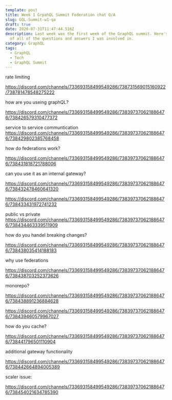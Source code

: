 ```yaml
---
template: post
title: Week 1 GrpahQL Summit Federation chat Q/A
slug: GQL-Summit-w1-qa
draft: true
date: 2020-07-31T11:47:44.516Z
description: Last week was the first week of the GraphQL summit. Here's a recap
  of all of the questions and answers I was involved in.
category: GraphQL
tags:
  - GraphQL
  - Tech
  - GraphQL Summit
---
```

rate limiting 

https://discord.com/channels/733693158499549286/738731569015160922/738781478548275222

how are you useing graphQL?

https://discord.com/channels/733693158499549286/738397370621886476/738426579310477372

service to service communtication\
https://discord.com/channels/733693158499549286/738397370621886476/738429802385768458

how do federations work?

https://discord.com/channels/733693158499549286/738397370621886476/738431818721788006

can you use it as an internal gateway?

https://discord.com/channels/733693158499549286/738397370621886476/738432478460641320

https://discord.com/channels/733693158499549286/738397370621886476/738433431972741232

public vs private \
https://discord.com/channels/733693158499549286/738397370621886476/738434463339511909

how do you handel breaking changes? 

https://discord.com/channels/733693158499549286/738397370621886476/738438035414188183

why use federations

https://discord.com/channels/733693158499549286/738397370621886476/738438703252373626

monorepo?

https://discord.com/channels/733693158499549286/738397370621886476/738438891236884628

https://discord.com/channels/733693158499549286/738397370621886476/738439460579967027

how do you cache?

https://discord.com/channels/733693158499549286/738397370621886476/738441796501110904

additional gateway functionality

https://discord.com/channels/733693158499549286/738397370621886476/738442664894005389

scaler issue:

https://discord.com/channels/733693158499549286/738397370621886476/738454021634785390